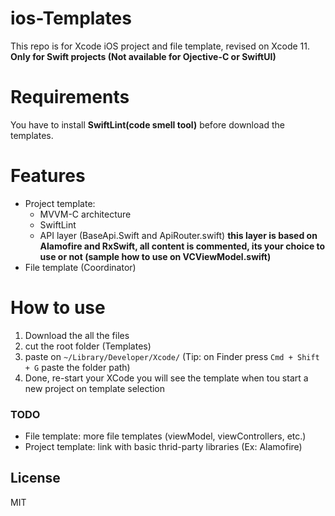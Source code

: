# ios-Templates
This repo is for Xcode iOS project and file template, revised on Xcode 11.
**Only for Swift projects (Not available for Ojective-C or SwiftUI)**

# Requirements
You have to install **SwiftLint(code smell tool)** before download the templates.

# Features
- Project template:
  - MVVM-C architecture
  - SwiftLint
  - API layer (BaseApi.Swift and ApiRouter.swift) **this layer is based on Alamofire and RxSwift, all content is commented, its your choice to use or not (sample how to use on VCViewModel.swift)**
- File template (Coordinator)

# How to use
1. Download the all the files
2. cut the root folder (Templates)
3. paste on ```~/Library/Developer/Xcode/``` (Tip: on Finder press ```Cmd + Shift + G``` paste the folder path)
4. Done, re-start your XCode you will see the template when tou start a new project on template selection

### TODO
- File template: more file templates (viewModel, viewControllers, etc.)
- Project template: link with basic thrid-party libraries (Ex: Alamofire)

License
----

MIT
